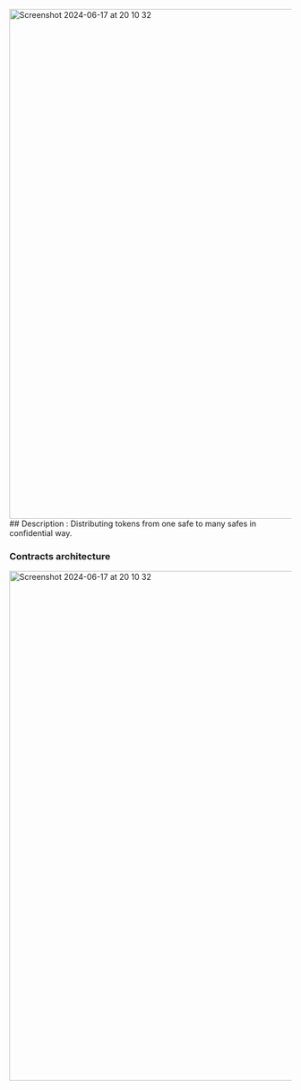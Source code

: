 <img width="910" alt="Screenshot 2024-06-17 at 20 10 32" src="https://github.com/0xprinc/confidential-safe/assets/82727098/ae36803a-d752-46af-8c69-10b87c91042d">## Description :
Distributing tokens from one safe to many safes in confidential way.

### Contracts architecture
<img width="910" alt="Screenshot 2024-06-17 at 20 10 32" src="https://github.com/0xprinc/confidential-safe/assets/82727098/d2e9d801-609c-45ba-bce6-4ca4eeee11a1">
